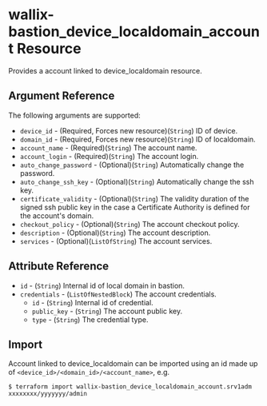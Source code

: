 # wallix-bastion_device_localdomain_account Resource

Provides a account linked to device_localdomain resource.

## Argument Reference

The following arguments are supported:

* `device_id` - (Required, Forces new resource)(`String`) ID of device.
* `domain_id` - (Required, Forces new resource)(`String`) ID of localdomain.
* `account_name` - (Required)(`String`) The account name.
* `account_login` - (Required)(`String`) The account login.
* `auto_change_password` - (Optional)(`String`) Automatically change the password.
* `auto_change_ssh_key` - (Optional)(`String`) Automatically change the ssh key.
* `certificate_validity` - (Optional)(`String`) The validity duration of the signed ssh public key in the case a Certificate Authority is defined for the account's domain.
* `checkout_policy` - (Optional)(`String`) The account checkout policy.
* `description` - (Optional)(`String`) The account description.
* `services` - (Optional)(`ListOfString`) The account services. 

## Attribute Reference

* `id` - (`String`) Internal id of local domain in bastion.
* `credentials` - (`ListOfNestedBlock`) The account credentials.
  * `id` - (`String`) Internal id of credential.
  * `public_key` - (`String`) The account public key.
  * `type` - (`String`) The credential type.

## Import

Account linked to device_localdomain can be imported using an id made up of `<device_id>/<domain_id>/<account_name>`, e.g.

```
$ terraform import wallix-bastion_device_localdomain_account.srv1adm xxxxxxxx/yyyyyyy/admin
```
